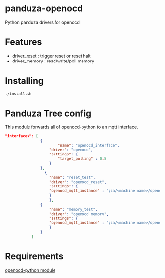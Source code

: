 # panduza-openocd
Python panduza drivers for openocd

# Features
* driver_reset : trigger reset or reset halt
* driver_memory : read/write/poll memory

# Installing
`./install.sh`

# Panduza Tree config
This module forwards all of openocd-python to an mqtt interface.

```json
"interfaces": [
                {
		                "name": "openocd_interface",
                    "driver": "openocd",
                    "settings": {
                        "target_polling" : 0.5
                    }
                },
            	  {
                    "name": "reset_test",
                    "driver": "openocd_reset",
                    "settings": {
                    "openocd_mqtt_instance" : "pza/<machine name>/openocd/openocd_interface"
                    }
		            },
                {
                    "name": "memory_test",
                    "driver": "openocd_memory",
                    "settings": {
                    "openocd_mqtt_instance" : "pza/<machine name>/openocd/openocd_interface"
                    }
                }
            ]
```

# Requirements
[openocd-python module](https://github.com/wave-st/openocd-python)
